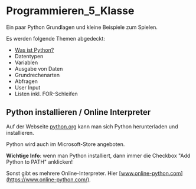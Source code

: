 # Programmieren_5_Klasse
Ein paar Python Grundlagen und kleine Beispiele zum Spielen.

Es werden folgende Themen abgedeckt:

* [Was ist Python?](was_ist_python.md)
* Datentypen
* Variablen
* Ausgabe von Daten
* Grundrechenarten
* Abfragen
* User Input
* Listen inkl. FOR-Schleifen

## Python installieren / Online Interpreter
Auf der Webseite [python.org](https://python.org) kann man sich Python herunterladen und installieren.

Python wird auch im Microsoft-Store angeboten.

**Wichtige Info**: wenn man Python installiert, dann immer die Checkbox "Add Python to PATH" anklicken!

Sonst gibt es mehrere Online-Interpreter. Hier [www.online-python.com](https://www.online-python.com/).

